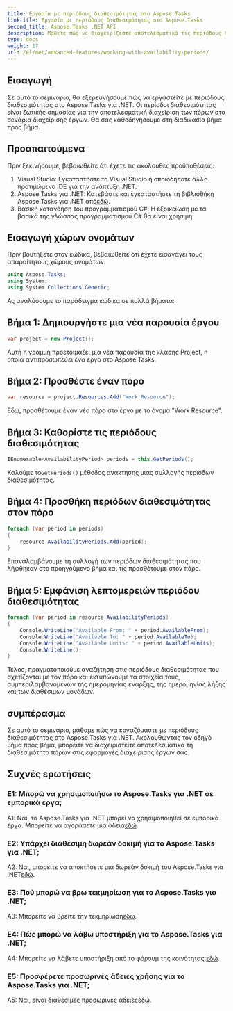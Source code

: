 ```yaml
---
title: Εργασία με περιόδους διαθεσιμότητας στο Aspose.Tasks
linktitle: Εργασία με περιόδους διαθεσιμότητας στο Aspose.Tasks
second_title: Aspose.Tasks .NET API
description: Μάθετε πώς να διαχειρίζεστε αποτελεσματικά τις περιόδους διαθεσιμότητας πόρων χρησιμοποιώντας το Aspose.Tasks για .NET. Αυτό το σεμινάριο παρέχει έναν οδηγό βήμα προς βήμα για την εργασία με περιόδους διαθεσιμότητας στα έργα σας .NET.
type: docs
weight: 17
url: /el/net/advanced-features/working-with-availability-periods/
---
```

## Εισαγωγή

Σε αυτό το σεμινάριο, θα εξερευνήσουμε πώς να εργαστείτε με περιόδους διαθεσιμότητας στο Aspose.Tasks για .NET. Οι περίοδοι διαθεσιμότητας είναι ζωτικής σημασίας για την αποτελεσματική διαχείριση των πόρων στα σενάρια διαχείρισης έργων. Θα σας καθοδηγήσουμε στη διαδικασία βήμα προς βήμα.

## Προαπαιτούμενα

Πριν ξεκινήσουμε, βεβαιωθείτε ότι έχετε τις ακόλουθες προϋποθέσεις:

1. Visual Studio: Εγκαταστήστε το Visual Studio ή οποιοδήποτε άλλο προτιμώμενο IDE για την ανάπτυξη .NET.
2.  Aspose.Tasks για .NET: Κατεβάστε και εγκαταστήστε τη βιβλιοθήκη Aspose.Tasks για .NET από[εδώ](https://releases.aspose.com/tasks/net/).
3. Βασική κατανόηση του προγραμματισμού C#: Η εξοικείωση με τα βασικά της γλώσσας προγραμματισμού C# θα είναι χρήσιμη.

## Εισαγωγή χώρων ονομάτων

Πριν βουτήξετε στον κώδικα, βεβαιωθείτε ότι έχετε εισαγάγει τους απαραίτητους χώρους ονομάτων:

```csharp
using Aspose.Tasks;
using System;
using System.Collections.Generic;


```

Ας αναλύσουμε το παράδειγμα κώδικα σε πολλά βήματα:

## Βήμα 1: Δημιουργήστε μια νέα παρουσία έργου

```csharp
var project = new Project();
```

Αυτή η γραμμή προετοιμάζει μια νέα παρουσία της κλάσης Project, η οποία αντιπροσωπεύει ένα έργο στο Aspose.Tasks.

## Βήμα 2: Προσθέστε έναν πόρο

```csharp
var resource = project.Resources.Add("Work Resource");
```

Εδώ, προσθέτουμε έναν νέο πόρο στο έργο με το όνομα "Work Resource".

## Βήμα 3: Καθορίστε τις περιόδους διαθεσιμότητας

```csharp
IEnumerable<AvailabilityPeriod> periods = this.GetPeriods();
```

 Καλούμε το`GetPeriods()` μέθοδος ανάκτησης μιας συλλογής περιόδων διαθεσιμότητας.

## Βήμα 4: Προσθήκη περιόδων διαθεσιμότητας στον πόρο

```csharp
foreach (var period in periods)
{
    resource.AvailabilityPeriods.Add(period);
}
```

Επαναλαμβάνουμε τη συλλογή των περιόδων διαθεσιμότητας που λήφθηκαν στο προηγούμενο βήμα και τις προσθέτουμε στον πόρο.

## Βήμα 5: Εμφάνιση λεπτομερειών περιόδου διαθεσιμότητας

```csharp
foreach (var period in resource.AvailabilityPeriods)
{
    Console.WriteLine("Available From: " + period.AvailableFrom);
    Console.WriteLine("Available To: " + period.AvailableTo);
    Console.WriteLine("Available Units: " + period.AvailableUnits);
    Console.WriteLine();
}
```

Τέλος, πραγματοποιούμε αναζήτηση στις περιόδους διαθεσιμότητας που σχετίζονται με τον πόρο και εκτυπώνουμε τα στοιχεία τους, συμπεριλαμβανομένων της ημερομηνίας έναρξης, της ημερομηνίας λήξης και των διαθέσιμων μονάδων.

## συμπέρασμα

Σε αυτό το σεμινάριο, μάθαμε πώς να εργαζόμαστε με περιόδους διαθεσιμότητας στο Aspose.Tasks για .NET. Ακολουθώντας τον οδηγό βήμα προς βήμα, μπορείτε να διαχειριστείτε αποτελεσματικά τη διαθεσιμότητα πόρων στις εφαρμογές διαχείρισης έργων σας.

## Συχνές ερωτήσεις

### Ε1: Μπορώ να χρησιμοποιήσω το Aspose.Tasks για .NET σε εμπορικά έργα;

 A1: Ναι, το Aspose.Tasks για .NET μπορεί να χρησιμοποιηθεί σε εμπορικά έργα. Μπορείτε να αγοράσετε μια άδεια[εδώ](https://purchase.aspose.com/buy).

### Ε2: Υπάρχει διαθέσιμη δωρεάν δοκιμή για το Aspose.Tasks για .NET;

 A2: Ναι, μπορείτε να αποκτήσετε μια δωρεάν δοκιμή του Aspose.Tasks για .NET[εδώ](https://releases.aspose.com/).

### Ε3: Πού μπορώ να βρω τεκμηρίωση για το Aspose.Tasks για .NET;

 A3: Μπορείτε να βρείτε την τεκμηρίωση[εδώ](https://reference.aspose.com/tasks/net/).

### Ε4: Πώς μπορώ να λάβω υποστήριξη για το Aspose.Tasks για .NET;

 A4: Μπορείτε να λάβετε υποστήριξη από το φόρουμ της κοινότητας.[εδώ](https://forum.aspose.com/c/tasks/15).

### Ε5: Προσφέρετε προσωρινές άδειες χρήσης για το Aspose.Tasks για .NET;

 A5: Ναι, είναι διαθέσιμες προσωρινές άδειες[εδώ](https://purchase.aspose.com/temporary-license/).